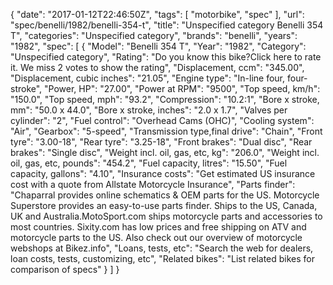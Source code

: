{
    "date": "2017-01-12T22:46:50Z",
    "tags": [
        "motorbike",
        "spec"
    ],
    "url": "spec\/benelli\/1982\/benelli-354-t",
    "title": "Unspecified category Benelli 354 T",
    "categories": "Unspecified category",
    "brands": "benelli",
    "years": "1982",
    "spec": [
        {
            "Model": "Benelli 354 T",
            "Year": "1982",
            "Category": "Unspecified category",
            "Rating": "Do you know this bike?Click here to rate it. We miss 2 votes to show the rating",
            "Displacement, ccm": "345.00",
            "Displacement, cubic inches": "21.05",
            "Engine type": "In-line four, four-stroke",
            "Power, HP": "27.00",
            "Power at RPM": "9500",
            "Top speed, km\/h": "150.0",
            "Top speed, mph": "93.2",
            "Compression": "10.2:1",
            "Bore x stroke, mm": "50.0 x 44.0",
            "Bore x stroke, inches": "2.0 x 1.7",
            "Valves per cylinder": "2",
            "Fuel control": "Overhead Cams (OHC)",
            "Cooling system": "Air",
            "Gearbox": "5-speed",
            "Transmission type,final drive": "Chain",
            "Front tyre": "3.00-18",
            "Rear tyre": "3.25-18",
            "Front brakes": "Dual disc",
            "Rear brakes": "Single disc",
            "Weight incl. oil, gas, etc, kg": "206.0",
            "Weight incl. oil, gas, etc, pounds": "454.2",
            "Fuel capacity, litres": "15.50",
            "Fuel capacity, gallons": "4.10",
            "Insurance costs": "Get estimated US insurance cost with a quote from Allstate Motorcycle Insurance",
            "Parts finder": "Chaparral provides online schematics & OEM parts for the US.   Motorcycle Superstore provides an easy-to-use parts finder. Ships to the US, Canada, UK and Australia.MotoSport.com ships motorcycle parts and accessories to most countries.    Sixity.com has low prices and free shipping on ATV and motorcycle parts to the US. Also check out our overview of motorcycle webshops at Bikez.info",
            "Loans, tests, etc": "Search the web for dealers, loan costs, tests, customizing, etc",
            "Related bikes": "List related bikes for comparison of specs"
        }
    ]
}